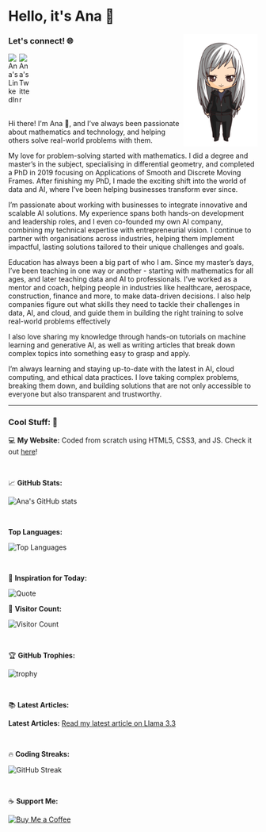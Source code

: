 # Hello, it's Ana 🖤
<img align="right" alt="Ana Chibi" width="150px" src="https://github.com/anarojoecheburua/anarojoecheburua/blob/master/ana1.png"/>

### Let's connect! 🌐
<a href="https://www.linkedin.com/in/ana-rojo-echeburua/">
  <img align="left" alt="Ana's LinkedIn" width="22px" src="https://cdn.jsdelivr.net/npm/simple-icons@v3/icons/linkedin.svg" />
</a>
<a href="https://twitter.com/arojomaths">
  <img align="left" alt="Ana's Twitter" width="22px" src="https://cdn.jsdelivr.net/npm/simple-icons@v3/icons/twitter.svg" />
</a>

<br clear="left"/>
<br/>

Hi there! I'm Ana 👋, and I’ve always been passionate about mathematics and technology, and helping others solve real-world problems with them.

My love for problem-solving started with mathematics. I did a degree and master’s in the subject, specialising in differential geometry, and completed a PhD in 2019 focusing on Applications of Smooth and Discrete Moving Frames. After finishing my PhD, I made the exciting shift into the world of data and AI, where I’ve been helping businesses transform ever since.

I’m passionate about working with businesses to integrate innovative and scalable AI solutions. My experience spans both hands-on development and leadership roles, and I even co-founded my own AI company, combining my technical expertise with entrepreneurial vision. I continue to partner with organisations across industries, helping them implement impactful, lasting solutions tailored to their unique challenges and goals.

Education has always been a big part of who I am. Since my master’s days, I’ve been teaching in one way or another - starting with mathematics for all ages, and later teaching data and AI to professionals. I’ve worked as a mentor and coach, helping people in industries like healthcare, aerospace, construction, finance and more, to make data-driven decisions.  I also help companies figure out what skills they need to tackle their challenges in data, AI, and cloud, and guide them in building the right training to solve real-world problems effectively

I also love sharing my knowledge through hands-on tutorials on machine learning and generative AI, as well as writing articles that break down complex topics into something easy to grasp and apply. 

I’m always learning and staying up-to-date with the latest in AI, cloud computing, and ethical data practices. I love taking complex problems, breaking them down, and building solutions that are not only accessible to everyone but also transparent and trustworthy.

-------

### Cool Stuff: 🌟

💻 **My Website:** Coded from scratch using HTML5, CSS3, and JS. Check it out [here](https://www.anarojoecheburua.com/)!

<br/>

📈 **GitHub Stats:**

![Ana's GitHub stats](https://github-readme-stats.vercel.app/api?username=anarojoecheburua&show_icons=true&theme=radical&hide=prs,issues,contribs)

<br/>

**Top Languages:**

![Top Languages](https://github-readme-stats.vercel.app/api/top-langs/?username=anarojoecheburua&layout=compact&theme=radical)

<br/>

💬 **Inspiration for Today:**

![Quote](https://quotes-github-readme.vercel.app/api?type=horizontal&theme=radical) 

👀 **Visitor Count:**

![Visitor Count](https://visitor-badge.laobi.icu/badge?page_id=anarojoecheburua.anarojoecheburua)

<br/>


🏆 **GitHub Trophies:**

![trophy](https://github-profile-trophy.vercel.app/?username=anarojoecheburua&theme=radical)

<br/>

📚 **Latest Articles:**

**Latest Articles:**
[Read my latest article on Llama 3.3](https://www.datacamp.com/tutorial/llama-3-3-tutorial)


<br/>


🔥 **Coding Streaks:**

![GitHub Streak](http://github-readme-streak-stats.herokuapp.com?user=anarojoecheburua&theme=radical)

<br/>

☕ **Support Me:**

[![Buy Me a Coffee](https://img.buymeacoffee.com/button-api/?text=Buy%20me%20a%20coffee&emoji=&slug=anarojoecheburua&button_colour=FFDD00&font_colour=000000&font_family=Cookie&outline_colour=000000&coffee_colour=ffffff)](https://www.buymeacoffee.com/anarojoecheburua)



